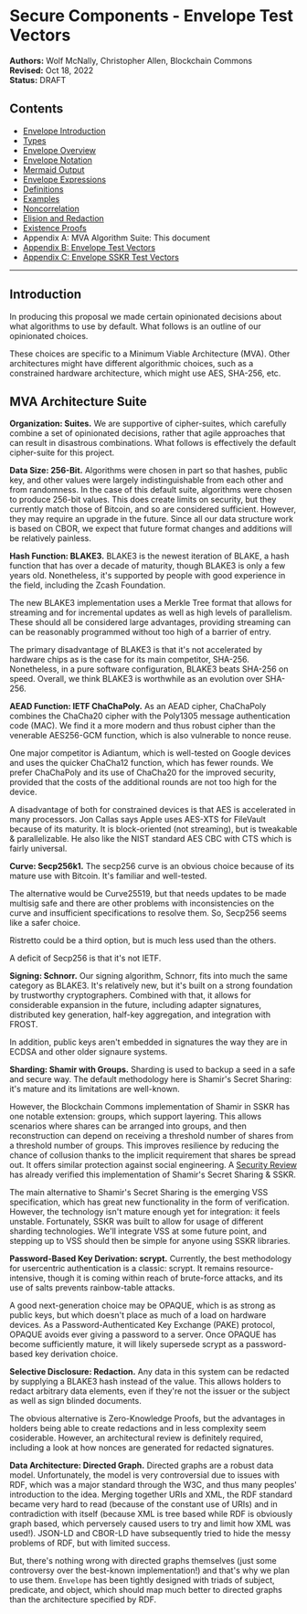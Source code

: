 # Secure Components - Envelope Test Vectors

**Authors:** Wolf McNally, Christopher Allen, Blockchain Commons</br>
**Revised:** Oct 18, 2022</br>
**Status:** DRAFT

## Contents

* [Envelope Introduction](00-INTRODUCTION.md)
* [Types](01-TYPES.md)
* [Envelope Overview](02-ENVELOPE.md)
* [Envelope Notation](03-ENVELOPE-NOTATION.md)
* [Mermaid Output](04-MERMAID-OUTPUT.md)
* [Envelope Expressions](05-ENVELOPE-EXPRESSIONS.md)
* [Definitions](06-DEFINITIONS.md)
* [Examples](07-EXAMPLES.md)
* [Noncorrelation](08-NONCORRELATION.md)
* [Elision and Redaction](09-ELISION-REDACTION.md)
* [Existence Proofs](10-EXISTENCE-PROOFS.md)
* Appendix A: MVA Algorithm Suite: This document
* [Appendix B: Envelope Test Vectors](12-B-ENVELOPE-TEST-VECTORS.md)
* [Appendix C: Envelope SSKR Test Vectors](13-C-ENVELOPE-SSKR-TEST-VECTORS.md)

---

## Introduction

In producing this proposal we made certain opinionated decisions about what algorithms to use by default. What follows is an outline of our opinionated choices.

These choices are specific to a Minimum Viable Architecture (MVA). Other architectures might have different algorithmic choices, such as a constrained hardware architecture, which might use AES, SHA-256, etc.

## MVA Architecture Suite

**Organization: Suites.** We are supportive of cipher-suites, which carefully combine a set of opinionated decisions, rather that agile approaches that can result in disastrous combinations. What follows is effectively the default cipher-suite for this project.

**Data Size: 256-Bit.** Algorithms were chosen in part so that hashes, public key, and other values were largely indistinguishable from each other and from randomness. In the case of this default suite, algorithms were chosen to produce 256-bit values. This does create limits on security, but they currently match those of Bitcoin, and so are considered sufficient. However, they may require an upgrade in the future. Since all our data structure work is based on CBOR, we expect that future format changes and additions will be relatively painless.

**Hash Function: BLAKE3.** BLAKE3 is the newest iteration of BLAKE, a hash function that has over a decade of maturity, though BLAKE3 is only a few years old. Nonetheless, it's supported by people with good experience in the field, including the Zcash Foundation.

The new BLAKE3 implementation uses a Merkle Tree format that allows for streaming and for incremental updates as well as high levels of parallelism. These should all be considered large advantages, providing streaming can can be reasonably programmed without too high of a barrier of entry.

The primary disadvantage of BLAKE3 is that it's not accelerated by hardware chips as is the case for its main competitor, SHA-256. Nonetheless, in a pure software configuration, BLAKE3 beats SHA-256 on speed. Overall, we think BLAKE3 is worthwhile as an evolution over SHA-256.

**AEAD Function: IETF ChaChaPoly.** As an AEAD cipher, ChaChaPoly combines the ChaCha20 cipher with the Poly1305 message authentication code (MAC). We find it a more modern and thus robust cipher than the venerable AES256-GCM function, which is also vulnerable to nonce reuse.

One major competitor is Adiantum, which is well-tested on Google devices and uses the quicker ChaCha12 function, which has fewer rounds. We prefer ChaChaPoly and its use of ChaCha20 for the improved security, provided that the costs of the additional rounds are not too high for the device.

A disadvantage of both for constrained devices is that AES is accelerated in many processors. Jon Callas says Apple uses AES-XTS for FileVault because of its maturity. It is block-oriented (not streaming), but is tweakable & parallelizable. He also like the NIST standard AES CBC with CTS which is fairly universal.

**Curve: Secp256k1.** The secp256 curve is an obvious choice because of its mature use with Bitcoin. It's familiar and well-tested.

The alternative would be Curve25519, but that needs updates to be made multisig safe and there are other problems with inconsistencies on the curve and insufficient specifications to resolve them. So, Secp256 seems like a safer choice.

Ristretto could be a third option, but is much less used than the others.

A deficit of Secp256 is that it's not IETF.

**Signing: Schnorr.** Our signing algorithm, Schnorr, fits into much the same category as BLAKE3. It's relatively new, but it's built on a strong foundation by trustworthy cryptographers. Combined with that, it allows for considerable expansion in the future, including adapter signatures, distributed key generation, half-key aggregation, and integration with FROST.

In addition, public keys aren't embedded in signatures the way they are in ECDSA and other older signaure systems.

**Sharding: Shamir with Groups.** Sharding is used to backup a seed in a safe and secure way. The default methodology here is Shamir's Secret Sharing: it's mature and its limitations are well-known.

However, the Blockchain Commons implementation of Shamir in SSKR has one notable extension: groups, which support layering. This allows scenarios where shares can be arranged into groups, and then reconstruction can depend on receiving a threshold number of shares from a threshold number of groups. This improves resilience by reducing the chance of collusion thanks to the implicit requirement that shares be spread out. It offers similar protection against social engineering. A [Security Review](https://github.com/BlockchainCommons/bc-sskr/blob/master/SECURITY-REVIEW.md) has already verified this implementation of Shamir's Secret Sharing & SSKR.

The main alternative to Shamir's Secret Sharing is the emerging VSS specification, which has great new functionality in the form of verification. However, the technology isn't mature enough yet for integration: it feels unstable. Fortunately, SSKR was built to allow for usage of different sharding technologies. We'll integrate VSS at some future point, and stepping up to VSS should then be simple for anyone using SSKR libraries.

**Password-Based Key Derivation: scrypt.** Currently, the best methodology for usercentric authentication is a classic: scrypt. It remains resource-intensive, though it is coming within reach of brute-force attacks, and its use of salts prevents rainbow-table attacks.

A good next-generation choice may be OPAQUE, which is as strong as public keys, but which doesn't place as much of a load on hardware devices. As a Password-Authenticated Key Exchange (PAKE) protocol, OPAQUE avoids ever giving a password to a server. Once OPAQUE has become sufficiently mature, it will likely supersede scrypt as a password-based key derivation choice.

**Selective Disclosure: Redaction.** Any data in this system can be redacted by supplying a BLAKE3 hash instead of the value. This allows holders to redact arbitrary data elements, even if they're not the issuer or the subject as well as sign blinded documents.

The obvious alternative is Zero-Knowledge Proofs, but the advantages in holders being able to create redactions and in less complexity seem cosiderable. However, an architectural review is definitely required, including a look at how nonces are generated for redacted signatures.

**Data Architecture: Directed Graph.** Directed graphs are a robust data model. Unfortunately, the model is very controversial due to issues with RDF, which was a major standard through the W3C, and thus many peoples' introduction to the idea. Merging together URIs and XML, the RDF standard became very hard to read (because of the constant use of URIs) and in contradiction with itself (because XML is tree based while RDF is obviously graph based, which perversely caused users to try and limit how XML was used!). JSON-LD and CBOR-LD have subsequently tried to hide the messy problems of RDF, but with limited success.

But, there's nothing wrong with directed graphs themselves (just some controversy over the best-known implementation!) and that's why we plan to use them. `Envelope` has been tightly designed with triads of subject, predicate, and object, which should map much better to directed graphs than the architecture specified by RDF.
